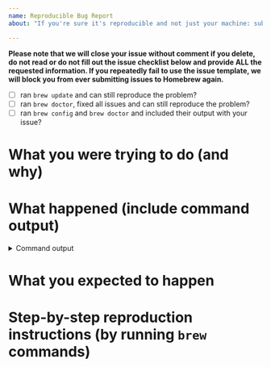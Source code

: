 ```yaml
---
name: Reproducible Bug Report
about: "If you're sure it's reproducible and not just your machine: submit an issue so we can investigate."

---
```


**Please note that we will close your issue without comment if you delete, do not read or do not fill out the issue checklist below and provide ALL the requested information. If you repeatedly fail to use the issue template, we will block you from ever submitting issues to Homebrew again.**

- [ ] ran `brew update` and can still reproduce the problem?
- [ ] ran `brew doctor`, fixed all issues and can still reproduce the problem?
- [ ] ran `brew config` and `brew doctor` and included their output with your issue?

<!-- To help us debug your issue, please complete these sections: -->

# What you were trying to do (and why)

<!-- replace me -->

# What happened (include command output)

<!-- replace me -->

<details>
  <summary>Command output</summary>
  <pre>

  <!-- replace this with the command output -->

  </pre>
</details>

# What you expected to happen

<!-- replace me -->

# Step-by-step reproduction instructions (by running `brew` commands)

<!-- replace me -->
